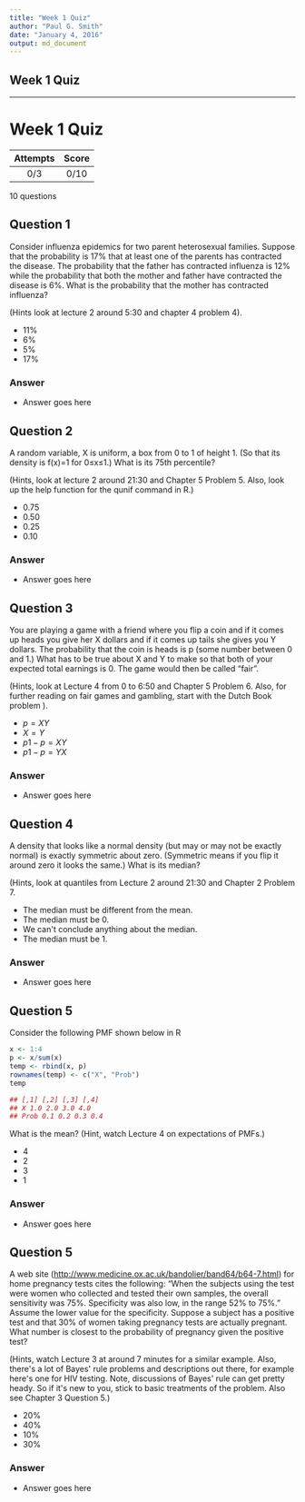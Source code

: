 ```yaml
---
title: "Week 1 Quiz"
author: "Paul G. Smith"
date: "January 4, 2016"
output: md_document
---
```


## Week 1 Quiz
------------

Week 1 Quiz
===========  

|Attempts|Score|  
|:------:|:---:|  
|   0/3  | 0/10|  

10 questions

Question 1 
----------
Consider influenza epidemics for two parent heterosexual families. Suppose that the probability is 17% that at least one of the parents has contracted the disease. The probability that the father has contracted influenza is 12% while the probability that both the mother and father have contracted the disease is 6%. What is the probability that the mother has contracted influenza? 

(Hints look at lecture 2 around 5:30 and chapter 4 problem 4).

- 11%
- 6%
- 5%
- 17%

### Answer
- Answer goes here

Question 2 
----------
A random variable, X is uniform, a box from 0 to 1 of height 1. (So that its density is f(x)=1 for 0≤x≤1.) What is its 75th percentile? 

(Hints, look at lecture 2 around 21:30 and Chapter 5 Problem 5. Also, look up the help function for the qunif command in R.)

- 0.75
- 0.50
- 0.25
- 0.10

### Answer
- Answer goes here

Question 3 
----------
You are playing a game with a friend where you flip a coin and if it comes up heads you give her X dollars and if it comes up tails she gives you Y dollars. The probability that the coin is heads is p (some number between 0 and 1.) What has to be true about X and Y to make so that both of your expected total earnings is 0. The game would then be called “fair”. 

(Hints, look at Lecture 4 from 0 to 6:50 and Chapter 5 Problem 6. Also, for further reading on fair games and gambling, start with the Dutch Book problem ).

- $p = {X}{Y}$
- $X = Y$
- ${p}{1−p} = {X}{Y}$
- ${p}{1−p} = {Y}{X}$

### Answer
- Answer goes here

Question 4 
----------
A density that looks like a normal density (but may or may not be exactly normal) is exactly symmetric about zero. (Symmetric means if you flip it around zero it looks the same.) What is its median? 

(Hints, look at quantiles from Lecture 2 around 21:30 and Chapter 2 Problem 7.

- The median must be different from the mean.
- The median must be 0.
- We can't conclude anything about the median.
- The median must be 1.

### Answer
- Answer goes here

Question 5 
----------
Consider the following PMF shown below in R
```r
x <- 1:4
p <- x/sum(x)
temp <- rbind(x, p)
rownames(temp) <- c("X", "Prob")
temp
```
```r
## [,1] [,2] [,3] [,4]
## X 1.0 2.0 3.0 4.0
## Prob 0.1 0.2 0.3 0.4
```

What is the mean? (Hint, watch Lecture 4 on expectations of PMFs.)

- 4
- 2
- 3
- 1

### Answer
- Answer goes here

Question 5 
----------
A web site (http://www.medicine.ox.ac.uk/bandolier/band64/b64-7.html) for home pregnancy tests cites the following: “When the subjects using the test were women who collected and tested their own samples, the overall sensitivity was 75%. Specificity was also low, in the range 52% to 75%.” Assume the lower value for the specificity. Suppose a subject has a positive test and that 30% of women taking pregnancy tests are actually pregnant. What number is closest to the probability of pregnancy given the positive test?

(Hints, watch Lecture 3 at around 7 minutes for a similar example. Also, there's a lot of Bayes' rule problems and descriptions out there, for example here's one for HIV testing. Note, discussions of Bayes' rule can get pretty heady. So if it's new to you, stick to basic treatments of the problem. Also see Chapter 3 Question 5.)

- 20%
- 40%
- 10%
- 30%

### Answer
- Answer goes here
